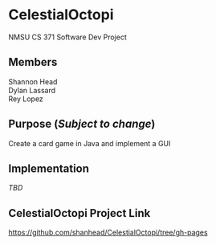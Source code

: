 # **CelestialOctopi**
NMSU CS 371 Software Dev Project

## Members
Shannon Head\
Dylan Lassard\
Rey Lopez

## Purpose (*Subject to change*)
Create a card game in Java and implement a GUI

## Implementation
*TBD*

## CelestialOctopi Project Link
https://github.com/shanhead/CelestialOctopi/tree/gh-pages

